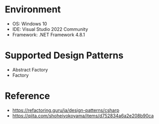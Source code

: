 # Environment
- OS: Windows 10
- IDE: Visual Studio 2022 Community
- Framework: .NET Framework 4.8.1

# Supported Design Patterns
- Abstract Factory
- Factory

# Reference
- https://refactoring.guru/ja/design-patterns/csharp
- https://qiita.com/shoheiyokoyama/items/d752834a6a2e208b90ca